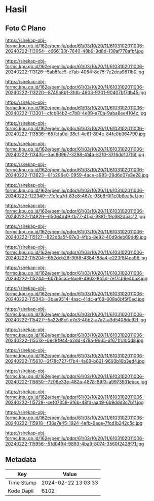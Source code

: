 # Hasil

## Foto C Plano

https://sirekap-obj-formc.kpu.go.id/162e/pemilu/pdpr/61/03/10/20/11/6103102011006-20240222-113054--c666133f-7640-48b9-9d8d-138af778afbf.jpg

https://sirekap-obj-formc.kpu.go.id/162e/pemilu/pdpr/61/03/10/20/11/6103102011006-20240222-113126--5ab5fec5-e7ab-4084-8c75-7e2dca9811b0.jpg

https://sirekap-obj-formc.kpu.go.id/162e/pemilu/pdpr/61/03/10/20/11/6103102011006-20240222-113220--8749a8b1-3fdb-4603-9301-90407bf7db45.jpg

https://sirekap-obj-formc.kpu.go.id/162e/pemilu/pdpr/61/03/10/20/11/6103102011006-20240222-113301--cfcb84b2-c7b8-4e89-a70a-9aba8ee4104c.jpg

https://sirekap-obj-formc.kpu.go.id/162e/pemilu/pdpr/61/03/10/20/11/6103102011006-20240222-113536--657cfa0d-38ef-4e61-894c-84fe0b064790.jpg

https://sirekap-obj-formc.kpu.go.id/162e/pemilu/pdpr/61/03/10/20/11/6103102011006-20240222-113435--3ac80967-3288-414a-8210-3316dd107f6f.jpg

https://sirekap-obj-formc.kpu.go.id/162e/pemilu/pdpr/61/03/10/20/11/6103102011006-20240222-113623--81b296e0-0959-4ace-a983-29d6d07e3e28.jpg

https://sirekap-obj-formc.kpu.go.id/162e/pemilu/pdpr/61/03/10/20/11/6103102011006-20240222-122349--7fefea7d-83c8-467e-93b8-0f1c0b8ea5af.jpg

https://sirekap-obj-formc.kpu.go.id/162e/pemilu/pdpr/61/03/10/20/11/6103102011006-20240222-114829--65064d49-fb77-415a-9881-f9c682d5ac12.jpg

https://sirekap-obj-formc.kpu.go.id/162e/pemilu/pdpr/61/03/10/20/11/6103102011006-20240222-115127--822d6a5f-97e3-4fbb-8e82-40d9deb69dd9.jpg

https://sirekap-obj-formc.kpu.go.id/162e/pemilu/pdpr/61/03/10/20/11/6103102011006-20240222-115204--652dcb26-39f8-4384-88a4-e223f8f4ca96.jpg

https://sirekap-obj-formc.kpu.go.id/162e/pemilu/pdpr/61/03/10/20/11/6103102011006-20240222-115244--607b5ca5-9ae9-4803-8b5d-7ef7cb9e4b53.jpg

https://sirekap-obj-formc.kpu.go.id/162e/pemilu/pdpr/61/03/10/20/11/6103102011006-20240222-115343--3bae9514-4aac-41dc-af69-608a6bf5f0ed.jpg

https://sirekap-obj-formc.kpu.go.id/162e/pemilu/pdpr/61/03/10/20/11/6103102011006-20240222-115427--5a22d8cf-e7e3-40b2-a7e2-a3d5408dc92f.jpg

https://sirekap-obj-formc.kpu.go.id/162e/pemilu/pdpr/61/03/10/20/11/6103102011006-20240222-115513--09c8f944-a2dd-478a-9665-af671fc100d8.jpg

https://sirekap-obj-formc.kpu.go.id/162e/pemilu/pdpr/61/03/10/20/11/6103102011006-20240222-115610--2f78c727-f7b4-4a68-b621-9693b16b3ed4.jpg

https://sirekap-obj-formc.kpu.go.id/162e/pemilu/pdpr/61/03/10/20/11/6103102011006-20240222-115650--7208e33e-482a-4878-89f3-a9973931ebcc.jpg

https://sirekap-obj-formc.kpu.go.id/162e/pemilu/pdpr/61/03/10/20/11/6103102011006-20240222-115729--cef07359-6f6b-48fd-aa49-6b9ddd3c7b1f.jpg

https://sirekap-obj-formc.kpu.go.id/162e/pemilu/pdpr/61/03/10/20/11/6103102011006-20240222-115918--f38a7e45-1924-4afb-9ace-7fcd1b242c5c.jpg

https://sirekap-obj-formc.kpu.go.id/162e/pemilu/pdpr/61/03/10/20/11/6103102011006-20240222-115956--51d04ff4-9893-4ba9-8074-3560f2428f71.jpg


## Metadata

| Key        | Value               |
| ---------- | ------------------- |
| Time Stamp | 2024-02-22 13:03:33 |
| Kode Dapil | 6102                |



